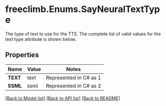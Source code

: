 # freeclimb.Enums.SayNeuralTextType

The type of text to use for the TTS. The complete list of valid values for the text type attribute is shown below.
## Properties

Name | Value | Notes
------------ | ------------- | -------------
**TEXT** | text | Represented in C# as 1
**SSML** | ssml | Represented in C# as 2

[[Back to Model list]](../README.md#documentation-for-models) [[Back to API list]](../README.md#documentation-for-api-endpoints) [[Back to README]](../README.md)

